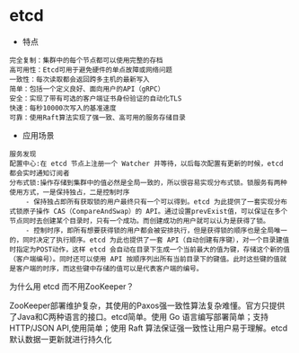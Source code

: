 # etcd

- 特点
```
完全复制：集群中的每个节点都可以使用完整的存档
高可用性：Etcd可用于避免硬件的单点故障或网络问题
一致性：每次读取都会返回跨多主机的最新写入
简单：包括一个定义良好、面向用户的API（gRPC）
安全：实现了带有可选的客户端证书身份验证的自动化TLS
快速：每秒10000次写入的基准速度
可靠：使用Raft算法实现了强一致、高可用的服务存储目录
```


- 应用场景

```
服务发现
配置中心:在 etcd 节点上注册一个 Watcher 并等待，以后每次配置有更新的时候，etcd 都会实时通知订阅者
分布式锁:操作存储到集群中的值必然是全局一致的，所以很容易实现分布式锁。锁服务有两种使用方式，一是保持独占，二是控制时序
    - 保持独占即所有获取锁的用户最终只有一个可以得到。etcd 为此提供了一套实现分布式锁原子操作 CAS（CompareAndSwap）的 API。通过设置prevExist值，可以保证在多个节点同时去创建某个目录时，只有一个成功。而创建成功的用户就可以认为是获得了锁。
    - 控制时序，即所有想要获得锁的用户都会被安排执行，但是获得锁的顺序也是全局唯一的，同时决定了执行顺序。etcd 为此也提供了一套 API（自动创建有序键），对一个目录建值时指定为POST动作，这样 etcd 会自动在目录下生成一个当前最大的值为键，存储这个新的值（客户端编号）。同时还可以使用 API 按顺序列出所有当前目录下的键值。此时这些键的值就是客户端的时序，而这些键中存储的值可以是代表客户端的编号。
```


为什么用 etcd 而不用ZooKeeper？

ZooKeeper部署维护复杂，其使用的Paxos强一致性算法复杂难懂。官方只提供了Java和C两种语言的接口。etcd简单。使用 Go 语言编写部署简单；支持HTTP/JSON API,使用简单；使用 Raft 算法保证强一致性让用户易于理解。etcd 默认数据一更新就进行持久化
